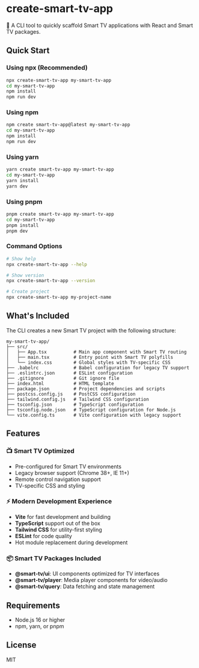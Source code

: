 # create-smart-tv-app

🚀 A CLI tool to quickly scaffold Smart TV applications with React and Smart TV packages.

## Quick Start

### Using npx (Recommended)

```bash
npx create-smart-tv-app my-smart-tv-app
cd my-smart-tv-app
npm install
npm run dev
```

### Using npm

```bash
npm create smart-tv-app@latest my-smart-tv-app
cd my-smart-tv-app
npm install
npm run dev
```

### Using yarn

```bash
yarn create smart-tv-app my-smart-tv-app
cd my-smart-tv-app
yarn install
yarn dev
```

### Using pnpm

```bash
pnpm create smart-tv-app my-smart-tv-app
cd my-smart-tv-app
pnpm install
pnpm dev
```

### Command Options

```bash
# Show help
npx create-smart-tv-app --help

# Show version
npx create-smart-tv-app --version

# Create project
npx create-smart-tv-app my-project-name
```

## What's Included

The CLI creates a new Smart TV project with the following structure:

```
my-smart-tv-app/
├── src/
│   ├── App.tsx          # Main app component with Smart TV routing
│   ├── main.tsx         # Entry point with Smart TV polyfills
│   └── index.css        # Global styles with TV-specific CSS
├── .babelrc             # Babel configuration for legacy TV support
├── .eslintrc.json       # ESLint configuration
├── .gitignore           # Git ignore file
├── index.html           # HTML template
├── package.json         # Project dependencies and scripts
├── postcss.config.js    # PostCSS configuration
├── tailwind.config.js   # Tailwind CSS configuration
├── tsconfig.json        # TypeScript configuration
├── tsconfig.node.json   # TypeScript configuration for Node.js
└── vite.config.ts       # Vite configuration with legacy support
```

## Features

### 📺 Smart TV Optimized
- Pre-configured for Smart TV environments
- Legacy browser support (Chrome 38+, IE 11+)
- Remote control navigation support
- TV-specific CSS and styling

### ⚡ Modern Development Experience
- **Vite** for fast development and building
- **TypeScript** support out of the box
- **Tailwind CSS** for utility-first styling
- **ESLint** for code quality
- Hot module replacement during development

### 📦 Smart TV Packages Included
- **@smart-tv/ui**: UI components optimized for TV interfaces
- **@smart-tv/player**: Media player components for video/audio
- **@smart-tv/query**: Data fetching and state management

## Requirements

- Node.js 16 or higher
- npm, yarn, or pnpm

## License

MIT
